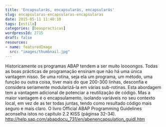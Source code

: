 ```yaml
---
title: 'Encapsularás, encapsularás, encapsularás'
slug: encapsularas-encapsularas-encapsularas
date: 2015-05-11 11:40:10
tags: [estilo]
categories: [boaspracticas]
wordpressId: 2715
draft: false
resources:
- name: featuredImage
  src: "images/thumbnail.jpg"
---
```

Historicamente os programas ABAP tendem a ser muito loooongos. Todas as boas prácticas de programação ensinam que não há uma única vantagem nisso.
Se uma rotina, seja ela um programa, um método, uma função ou outra coisa, tiver mais do que 200-300 linhas, desconfia e considera seriamente modularizá-la em várias sub-rotinas.
Esta abordagem tem a vantagem adicional de potenciar a reutilização de código. Mas a maior vantagem é o encapsulamento, isolando variáveis no seu contexto local, em vez de as ter todas juntas, tendo como resultado código mais seguro e mais claro.
O livro Official ABAP Programming Guidelines aconselha istos no capítulo 2.2 KISS (páginsa 32-34).
http://help.sap.com/abapdocu_731/en/abenencapsulation_guidl.htm
